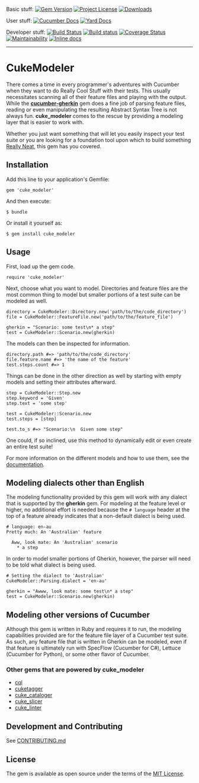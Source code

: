 Basic stuff:
[![Gem Version](https://badge.fury.io/rb/cuke_modeler.svg)](https://rubygems.org/gems/cuke_modeler)
[![Project License](https://img.shields.io/badge/license-MIT-blue.svg)](https://opensource.org/licenses/mit-license.php)
[![Downloads](https://img.shields.io/gem/dt/cuke_modeler.svg)](https://rubygems.org/gems/cuke_modeler)

User stuff:
[![Cucumber Docs](http://img.shields.io/badge/Documentation-Features-green.svg)](https://app.cucumber.pro/projects/cuke_modeler)
[![Yard Docs](http://img.shields.io/badge/Documentation-API-blue.svg)](https://www.rubydoc.info/gems/cuke_modeler)

Developer stuff:
[![Build Status](https://travis-ci.org/enkessler/cuke_modeler.svg)](https://travis-ci.org/enkessler/cuke_modeler)
[![Build status](https://ci.appveyor.com/api/projects/status/is8xqvoqn3pjh9l0?svg=true)](https://ci.appveyor.com/project/enkessler/cuke-modeler)
[![Coverage Status](https://coveralls.io/repos/github/enkessler/cuke_modeler/badge.svg)](https://coveralls.io/github/enkessler/cuke_modeler)
[![Maintainability](https://api.codeclimate.com/v1/badges/83986d8f7a918fed9707/maintainability)](https://codeclimate.com/github/enkessler/cuke_modeler/maintainability)
[![Inline docs](http://inch-ci.org/github/enkessler/cuke_modeler.svg)](https://inch-ci.org/github/enkessler/cuke_modeler)

---

# CukeModeler

There comes a time in every programmer's adventures with Cucumber when they 
want to do Really Cool Stuff with their tests. This usually necessitates 
scanning all of their feature files and playing with the output. While the 
**[cucumber-gherkin](https://github.com/cucumber/cucumber/tree/master/gherkin)** gem does a fine job of parsing feature files, reading or even manipulating 
the resulting Abstract Syntax Tree is not always fun. **cuke_modeler** comes to 
the rescue by providing a modeling layer that is easier to work with.
 
Whether you just want something that will let you easily inspect your test 
suite or you are looking for a foundation tool upon which to build something 
[Really Neat](#projects), this gem has you covered.


## Installation

Add this line to your application's Gemfile:

    gem 'cuke_modeler'

And then execute:

    $ bundle

Or install it yourself as:

    $ gem install cuke_modeler

## Usage

First, load up the gem code.

    require 'cuke_modeler'

Next, choose what you want to model. Directories and feature files are the most
common thing to model but smaller portions of a test suite can be modeled as 
well.

    directory = CukeModeler::Directory.new('path/to/the/code_directory')
    file = CukeModeler::FeatureFile.new('path/to/the/feature_file')

    gherkin = "Scenario: some test\n* a step"
    test = CukeModeler::Scenario.new(gherkin)

The models can then be inspected for information.

    directory.path #=> 'path/to/the/code_directory'
    file.feature.name #=> 'the name of the feature'
    test.steps.count #=> 1


Things can be done in the other direction as well by starting with empty models
and setting their attributes afterward.

    step = CukeModeler::Step.new
    step.keyword = 'Given'
    step.text = 'some step'

    test = CukeModeler::Scenario.new
    test.steps = [step]

    test.to_s #=> "Scenario:\n  Given some step"

One could, if so inclined, use this method to dynamically edit or even create 
an entire test suite!

For more information on the different models and how to use them, see the 
[documentation](https://app.cucumber.pro/projects/cuke_modeler).

## Modeling dialects other than English

The modeling functionality provided by this gem will work with any dialect that 
is supported by the **gherkin** gem. For modeling at the feature level or higher, 
no additional effort is needed because the `# language` header at the top of a 
feature already indicates that a non-default dialect is being used.

    # language: en-au
    Pretty much: An 'Australian' feature
    
      Aww, look mate: An 'Australian' scenario
        * a step
 
  In order to model smaller portions of Gherkin, however, the parser will need 
  to be told what dialect is being used.

    # Setting the dialect to 'Australian'
    CukeModeler::Parsing.dialect = 'en-au'
    
    gherkin = "Awww, look mate: some test\n* a step"
    test = CukeModeler::Scenario.new(gherkin)


## Modeling other versions of Cucumber

Although this gem is written in Ruby and requires it to run, the modeling 
capabilities provided are for the feature file layer of a Cucumber test suite. 
As such, any feature file that is written in Gherkin can be modeled, even if 
that feature is ultimately run with SpecFlow (Cucumber for C#), Lettuce 
(Cucumber for Python), or some other flavor of Cucumber. 


### <a id="projects"></a>Other gems that are powered by **cuke_modeler**

  * [cql](https://github.com/enkessler/cql)
  * [cuketagger](https://github.com/enkessler/cuketagger)
  * [cuke_cataloger](https://github.com/enkessler/cuke_cataloger)
  * [cuke_slicer](https://github.com/grange-insurance/cuke_slicer)
  * [cuke_linter](https://github.com/enkessler/cuke_linter)


## Development and Contributing

See [CONTRIBUTING.md](https://github.com/enkessler/cuke_modeler/blob/master/CONTRIBUTING.md)

## License

The gem is available as open source under the terms of the [MIT License](https://opensource.org/licenses/MIT).
